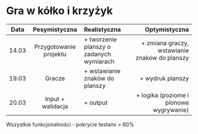 # Gra w kółko i krzyżyk

|Data  |Pesymistyczna|Realistyczna|Optymistyczna|
:-------------------:|:-------------------:|:-------------------|-------------------:
|14.03|Przygotowanie projektu| + tworzenie planszy o zadanych wymiarach | + zmiana graczy, wstawianie znaków do planszy
|19.03|Gracze| + wstawianie znaków do planszy | + wydruk planszy
|20.03|Input + walidacja| + output | + logika (poziome i pionowe wygrywanie)

Wszystkie funkcjonalności - pokrycie testami > 60%

